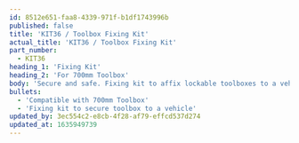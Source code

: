 ```yaml
---
id: 8512e651-faa8-4339-971f-b1df1743996b
published: false
title: 'KIT36 / Toolbox Fixing Kit'
actual_title: 'KIT36 / Toolbox Fixing Kit'
part_number:
  - KIT36
heading_1: 'Fixing Kit'
heading_2: 'For 700mm Toolbox'
body: 'Secure and safe. Fixing kit to affix lockable toolboxes to a vehicle.'
bullets:
  - 'Compatible with 700mm Toolbox'
  - 'Fixing kit to secure toolbox to a vehicle'
updated_by: 3ec554c2-e8cb-4f28-af79-effcd537d274
updated_at: 1635949739
---
```

